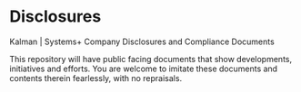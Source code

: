 # Disclosures
Kalman | Systems+ Company Disclosures and Compliance Documents

This repository will have public facing documents that show developments, initiatives and efforts. You are welcome to imitate these documents and contents therein fearlessly, with no repraisals.
